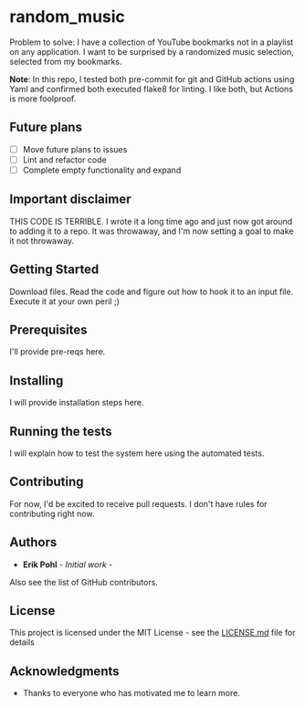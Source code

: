 # random_music

Problem to solve: I have a collection of YouTube bookmarks not in a playlist on any application.  I want to be surprised by a randomized music selection, selected from my bookmarks.

**Note**: In this repo, I tested both pre-commit for git and GitHub actions using Yaml and confirmed both executed flake8 for linting.  I like both, but Actions is more foolproof.
## Future plans

- [ ] Move future plans to issues
- [ ] Lint and refactor code
- [ ] Complete empty functionality and expand
 
## Important disclaimer

THIS CODE IS TERRIBLE.  I wrote it a long time ago and just now got around to adding it to a repo.  It was throwaway, and I'm now setting a goal to make it not throwaway.


## Getting Started

Download files.  Read the code and figure out how to hook it to an input file.  Execute it at your own peril ;)

## Prerequisites

I'll provide pre-reqs here.

## Installing

I will provide installation steps here.

## Running the tests

I will explain how to test the system here using the automated tests.

## Contributing

For now, I'd be excited to receive pull requests.  I don't have rules for contributing right now.

## Authors

* **Erik Pohl** - *Initial work* - 

Also see the list of GitHub contributors.

## License

This project is licensed under the MIT License - see the [LICENSE.md](LICENSE.md) file for details

## Acknowledgments

* Thanks to everyone who has motivated me to learn more.